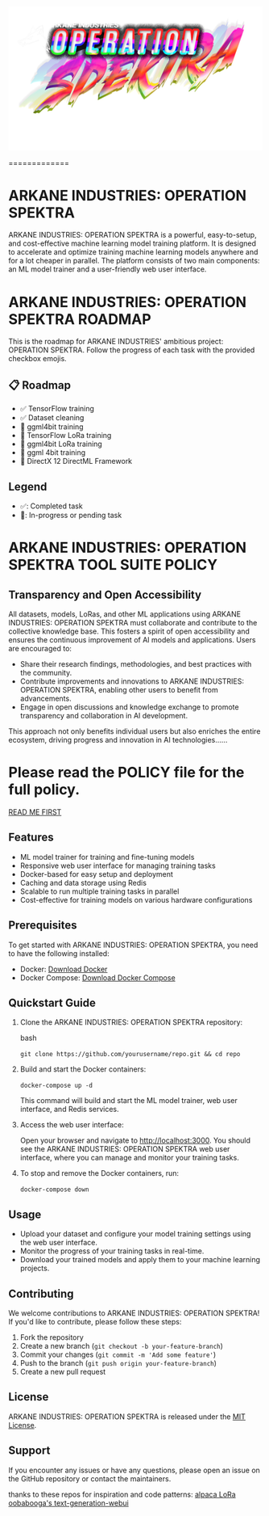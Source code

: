 <img src="./operation-spectra.png"/>

=============

ARKANE INDUSTRIES: OPERATION SPEKTRA
==========

ARKANE INDUSTRIES: OPERATION SPEKTRA is a powerful, easy-to-setup, and cost-effective machine learning model training platform. It is designed to accelerate and optimize training machine learning models anywhere and for a lot cheaper in parallel. The platform consists of two main components: an ML model trainer and a user-friendly web user interface.


ARKANE INDUSTRIES: OPERATION SPEKTRA ROADMAP
============================================

This is the roadmap for ARKANE INDUSTRIES' ambitious project: OPERATION SPEKTRA. Follow the progress of each task with the provided checkbox emojis.

📋 Roadmap
----------

*    ✅ TensorFlow training
*    ✅ Dataset cleaning
*    🔲 ggml4bit training
*    🔲 TensorFlow LoRa training
*    🔲 ggml4bit LoRa training
*    🔲 ggml 4bit training
*    🔲 DirectX 12 DirectML Framework

Legend
------

*   ✅: Completed task
*   🔲: In-progress or pending task

ARKANE INDUSTRIES: OPERATION SPEKTRA TOOL SUITE POLICY
=====================================================
## Transparency and Open Accessibility

All datasets, models, LoRas, and other ML applications using ARKANE INDUSTRIES: OPERATION SPEKTRA must collaborate and contribute to the collective knowledge base. This fosters a spirit of open accessibility and ensures the continuous improvement of AI models and applications. Users are encouraged to:

*   Share their research findings, methodologies, and best practices with the community.
*   Contribute improvements and innovations to ARKANE INDUSTRIES: OPERATION SPEKTRA, enabling other users to benefit from advancements.
*   Engage in open discussions and knowledge exchange to promote transparency and collaboration in AI development.

This approach not only benefits individual users but also enriches the entire ecosystem, driving progress and innovation in AI technologies......

# Please read the POLICY file for the full policy.
<a href="./POLICY.MD">READ ME FIRST</a>

Features
--------

*   ML model trainer for training and fine-tuning models
*   Responsive web user interface for managing training tasks
*   Docker-based for easy setup and deployment
*   Caching and data storage using Redis
*   Scalable to run multiple training tasks in parallel
*   Cost-effective for training models on various hardware configurations

Prerequisites
-------------

To get started with ARKANE INDUSTRIES: OPERATION SPEKTRA, you need to have the following installed:

*   Docker: [Download Docker](https://www.docker.com/get-started)
*   Docker Compose: [Download Docker Compose](https://docs.docker.com/compose/install/)

Quickstart Guide
----------------

1.  Clone the ARKANE INDUSTRIES: OPERATION SPEKTRA repository:

    bash

    `git clone https://github.com/yourusername/repo.git && cd repo`

2.  Build and start the Docker containers:



    `docker-compose up -d`

    This command will build and start the ML model trainer, web user interface, and Redis services.

3.  Access the web user interface:

    Open your browser and navigate to [http://localhost:3000](http://localhost:3000). You should see the ARKANE INDUSTRIES: OPERATION SPEKTRA web user interface, where you can manage and monitor your training tasks.

4.  To stop and remove the Docker containers, run:



    `docker-compose down`


Usage
-----

*   Upload your dataset and configure your model training settings using the web user interface.
*   Monitor the progress of your training tasks in real-time.
*   Download your trained models and apply them to your machine learning projects.

Contributing
------------

We welcome contributions to ARKANE INDUSTRIES: OPERATION SPEKTRA! If you'd like to contribute, please follow these steps:

1.  Fork the repository
2.  Create a new branch (`git checkout -b your-feature-branch`)
3.  Commit your changes (`git commit -m 'Add some feature'`)
4.  Push to the branch (`git push origin your-feature-branch`)
5.  Create a new pull request

License
-------

ARKANE INDUSTRIES: OPERATION SPEKTRA is released under the [MIT License](LICENSE).

Support
-------

If you encounter any issues or have any questions, please open an issue on the GitHub repository or contact the maintainers.

thanks to these repos for inspiration and code patterns:
<a href="https://github.com/tloen/alpaca-lora">alpaca LoRa</a>
<a href="https://github.com/oobabooga/text-generation-webui">oobabooga's text-generation-webui</a>

